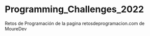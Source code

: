 # Programming_Challenges_2022
Retos de Programación de la pagina retosdeprogramacion.com de MoureDev
